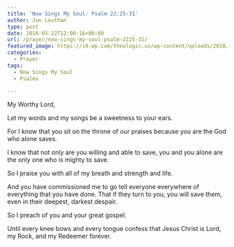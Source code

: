 ```yaml
---
title: 'Now Sings My Soul: Psalm 22:25-31'
author: Joe Louthan
type: post
date: 2018-05-22T12:00:16+00:00
url: /prayer/now-sings-my-soul-psalm-2225-31/
featured_image: https://i0.wp.com/theologic.us/wp-content/uploads/2018/05/DETA-72.jpg?resize=825%2C510
categories:
  - Prayer
tags:
  - Now Sings My Soul
  - Psalms

---
```

My Worthy Lord,

Let my words and my songs be a sweetness to your ears.

For I know that you sit on the throne of our praises because you are the God who alone saves.

I know that not only are you willing and able to save, you and you alone are the only one who is mighty to save.

So I praise you with all of my breath and strength and life.

And you have commissioned me to go tell everyone everywhere of everything that you have done. That if they turn to you, you will save them, even in their deepest, darkest despair.

So I preach of you and your great gospel.

Until every knee bows and every tongue confess that Jesus Christ is Lord, my Rock, and my Redeemer forever.